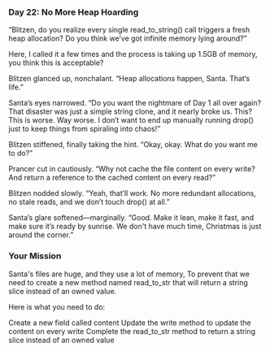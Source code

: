 ### Day 22: No More Heap Hoarding

“Blitzen, do you realize every single read_to_string() call triggers a fresh heap allocation? Do you think we’ve got infinite memory lying around?”

Here, I called it a few times and the process is taking up 1.5GB of memory, you think this is acceptable?

Blitzen glanced up, nonchalant. “Heap allocations happen, Santa. That’s life.”

Santa’s eyes narrowed. “Do you want the nightmare of Day 1 all over again? That disaster was just a simple string clone, and it nearly broke us. This? This is worse. Way worse. I don’t want to end up manually running drop() just to keep things from spiraling into chaos!”

Blitzen stiffened, finally taking the hint. “Okay, okay. What do you want me to do?”

Prancer cut in cautiously. “Why not cache the file content on every write? And return a reference to the cached content on every read?”

Blitzen nodded slowly. “Yeah, that’ll work. No more redundant allocations, no stale reads, and we don’t touch drop() at all.”

Santa’s glare softened—marginally. “Good. Make it lean, make it fast, and make sure it’s ready by sunrise. We don't have much time, Christmas is just around the corner.”

### Your Mission

Santa's files are huge, and they use a lot of memory, To prevent that we need to create a new method named read_to_str that will return a string slice instead of an owned value.

Here is what you need to do:

Create a new field called content
Update the write method to update the content on every write
Complete the read_to_str method to return a string slice instead of an owned value
